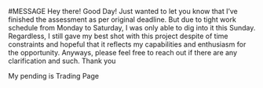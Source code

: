 #MESSAGE
Hey there! Good Day! Just wanted to let you know that I’ve finished the assessment as per original deadline. But due to tight work schedule from Monday to Saturday, I was only able to dig into it this Sunday. Regardless, I still gave my best shot with this project despite of time constraints and hopeful that it reflects my capabilities and enthusiasm for the opportunity. Anyways, please feel free to reach out if there are any clarification and such. Thank you

My pending is Trading Page
